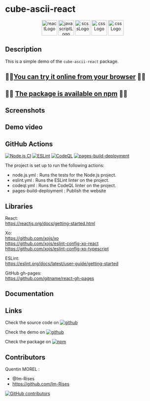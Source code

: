 # cube-ascii-react

<p align="center">
    <img src="https://img.shields.io/badge/React-20232A?style=for-the-badge&logo=react&logoColor=61DAFB" alt="reactLogo" style="height:50px;">
    <img src="https://img.shields.io/badge/JavaScript-323330?style=for-the-badge&logo=javascript&logoColor=F7DF1E" alt="javascriptLogo" style="height:50px;">
    <img src="https://img.shields.io/badge/Sass-CC6699?style=for-the-badge&logo=sass&logoColor=white" alt="scssLogo" style="height:50px;">
    <img src="https://img.shields.io/badge/CSS-239120?&style=for-the-badge&logo=css3&logoColor=white" alt="cssLogo" style="height:50px;">
    <img src="https://img.shields.io/badge/p5%20js-ED225D?style=for-the-badge&logo=p5dotjs&logoColor=white" alt="cssLogo" style="height:50px;">
</p>

## Description

This is a simple demo of the `cube-ascii-react` package.

## 🚀🚀[You can try it online from your browser](https://im-rises.github.io/cube-ascii-react-website/) 🚀🚀

## 🚀🚀 [The package is available on npm](https://www.npmjs.com/package/cube-ascii-react) 🚀🚀

## Screenshots

## Demo video

## GitHub Actions

[![Node.js CI](https://github.com/Im-Rises/cube-ascii-react-website/actions/workflows/node.js.yml/badge.svg?branch=main)](https://github.com/Im-Rises/cube-ascii-react-website/actions/workflows/node.js.yml)
[![ESLint](https://github.com/Im-Rises/cube-ascii-react-website/actions/workflows/eslint.yml/badge.svg?branch=main)](https://github.com/Im-Rises/cube-ascii-react-website/actions/workflows/eslint.yml)
[![CodeQL](https://github.com/Im-Rises/cube-ascii-react-website/actions/workflows/codeql.yml/badge.svg?branch=main)](https://github.com/Im-Rises/cube-ascii-react-website/actions/workflows/codeql.yml)
[![pages-build-deployment](https://github.com/Im-Rises/cube-ascii-react-website/actions/workflows/pages/pages-build-deployment/badge.svg)](https://github.com/Im-Rises/cube-ascii-react-website/actions/workflows/pages/pages-build-deployment)

The project is set up to run the following actions:

- node.js.yml : Runs the tests for the Node.js project.
- eslint.yml : Runs the ESLint linter on the project.
- codeql.yml : Runs the CodeQL linter on the project.
- pages-build-deployment : Publish the website

## Libraries

React:  
<https://reactjs.org/docs/getting-started.html>

Xo:  
<https://github.com/xojs/xo>  
<https://github.com/xojs/eslint-config-xo-react>  
<https://github.com/xojs/eslint-config-xo-typescript>

ESLint:  
<https://eslint.org/docs/latest/user-guide/getting-started>

GitHub gh-pages:  
<https://github.com/gitname/react-gh-pages>

## Documentation

## Links

Check the source code
on [![github](https://user-images.githubusercontent.com/59691442/223556058-6244e346-8117-43cd-97c6-bf68611bf286.svg)](https://github.com/im-rises/cube-ascii-react)

Check the demo
on [![github](https://user-images.githubusercontent.com/59691442/223556058-6244e346-8117-43cd-97c6-bf68611bf286.svg)](https://github.com/im-rises/cube-ascii-react-website)

Check the package
on [![npm](https://user-images.githubusercontent.com/59691442/223556055-4e9ef014-79d4-4136-ac07-b837b49066c8.svg)](https://www.npmjs.com/package/cube-ascii-react)

## Contributors

Quentin MOREL :

- @Im-Rises
- <https://github.com/Im-Rises>

[![GitHub contributors](https://contrib.rocks/image?repo=Im-Rises/cube-ascii-react-website)](https://github.com/Im-Rises/cube-ascii-react-website/graphs/contributors)
